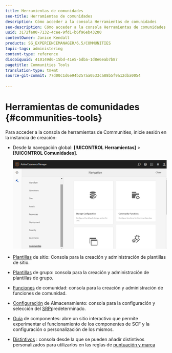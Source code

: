 ```yaml
---
title: Herramientas de comunidades
seo-title: Herramientas de comunidades
description: Cómo acceder a la consola Herramientas de comunidades
seo-description: Cómo acceder a la consola Herramientas de comunidades
uuid: 3172fe00-7132-4cee-9fd1-b6f96eb43200
contentOwner: Janice Kendall
products: SG_EXPERIENCEMANAGER/6.5/COMMUNITIES
topic-tags: administering
content-type: reference
discoiquuid: 410149d6-15bd-41e5-bdba-1d8e6eab7b87
pagetitle: Communities Tools
translation-type: tm+mt
source-git-commit: 77d00c1d6e94b257aa0533ca88b5f9a12dba0054

---
```



# Herramientas de comunidades {#communities-tools}

Para acceder a la consola de herramientas de Communities, inicie sesión en la instancia de creación:

* Desde la navegación global: **[!UICONTROL Herramientas]** > **[!UICONTROL Comunidades]**.

   ![chlimage_1-129](assets/chlimage_1-129.png)

* [Plantillas](sites.md) de sitio: Consola para la creación y administración de plantillas de sitio.

* [Plantillas](tools-groups.md) de grupo: consola para la creación y administración de plantillas de grupo.

* [Funciones](functions.md) de comunidad: consola para la creación y administración de funciones de comunidad.

* [Configuración](srp-config.md) de Almacenamiento: consola para la configuración y selección del [SRP](working-with-srp.md)predeterminado.

* [Guía](components-guide.md) de componentes: abre un sitio interactivo que permite experimentar el funcionamiento de los componentes de SCF y la configuración o personalización de los mismos.

* [Distintivos](badges.md) : consola desde la que se pueden añadir distintivos personalizados para utilizarlos en las reglas de [puntuación y marca](implementing-scoring.md)

